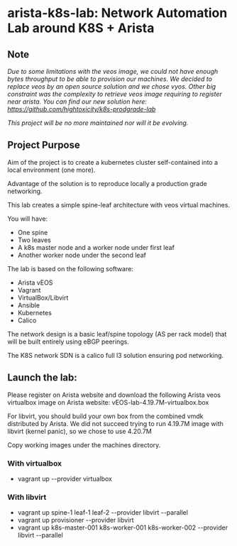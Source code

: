 # arista-k8s-lab: Network Automation Lab around K8S + Arista

## Note

*Due to some limitations with the veos image, we could not have enough bytes throughput to be able to provision our machines.
We decided to replace veos by an open source solution and we chose vyos. Other big constraint was the complexity to retrieve veos image requiring to register near arista. You can find our new solution here: https://github.com/hightoxicity/k8s-prodgrade-lab*

*This project will be no more maintained nor will it be evolving.*

## Project Purpose


Aim of the project is to create a kubernetes cluster self-contained into a local environment (one more).

Advantage of the solution is to reproduce locally a production grade networking.

This lab creates a simple spine-leaf architecture with veos virtual machines.

You will have:
* One spine
* Two leaves
* A k8s master node and a worker node under first leaf
* Another worker node under the second leaf

The lab is based on the following software:
* Arista vEOS
* Vagrant
* VirtualBox/Libvirt
* Ansible
* Kubernetes
* Calico

The network design is a basic leaf/spine topology (AS per rack model) that will be built entirely using eBGP peerings.

The K8S network SDN is a calico full l3 solution ensuring pod networking.

## Launch the lab:

Please register on Arista website and download the following Arista veos virtualbox image on Arista website: vEOS-lab-4.19.7M-virtualbox.box

For libvirt, you should build your own box from the combined vmdk distributed by Arista. We did not succeed trying to run 4.19.7M image with libvirt (kernel panic), so we chose to use 4.20.7M

Copy working images under the machines directory.

### With virtualbox

* vagrant up --provider virtualbox

### With libvirt

* vagrant up spine-1 leaf-1 leaf-2 --provider libvirt --parallel
* vagrant up provisioner --provider libvirt
* vagrant up k8s-master-001 k8s-worker-001 k8s-worker-002 --provider libvirt --parallel
